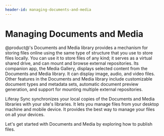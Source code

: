 ```yaml
---
header-id: managing-documents-and-media
---
```


# Managing Documents and Media

@product@'s Documents and Media library provides a mechanism for storing files
online using the same type of structure that you use to store files locally. You
can use it to store files of any kind; it serves as a virtual shared drive, and
can mount and browse external repositories. Its companion app, the Media
Gallery, displays selected content from the Documents and Media library. It can
display image, audio, and video files. Other features in the Documents and Media
library include customizable document types and metadata sets, automatic
document preview generation, and support for mounting multiple external
repositories.

Liferay Sync synchronizes your local copies of the Documents and Media libraries
with your site's libraries. It lets you manage files from your desktop machine
and mobile device. It provides the best way to manage your files on all your
devices.

Let's get started with Documents and Media by exploring how to publish files.
